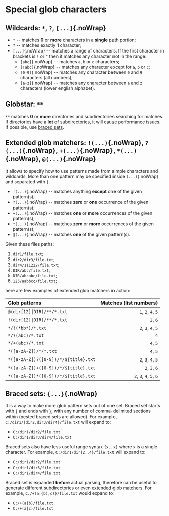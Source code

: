 # Special glob characters

## Wildcards: `*`, `?`, `[...]`{.noWrap}

- `*` -- matches **0** or **more** characters in a **single** path portion;
- `?` -- matches exactly **1** character;
- `[...]`{.noWrap} -- matches a range of characters. If the first character in brackets is `!` or `^` then it matches any character not in the range:
  - `[abc]`{.noWrap} -- matches `a`, `b` or `c` characters;
  - `[!abc]`{.noWrap} -- matches any character except for `a`, `b` or `c`;
  - `[0-9]`{.noWrap} -- matches any character between `0` and `9` characters (all numbers);
  - `[a-z]`{.noWrap} -- matches any character between `a` and `z` characters (lower english alphabet).

## Globstar: `**`

`**` matches **0** or **more** directories and subdirectories searching for matches. If directories have a **lot** of subdirectories, it will cause performance issues. If possible, use [braced sets](#braced-sets).

## Extended glob matchers: `!(...)`{.noWrap}, `?(...)`{.noWrap}, `+(...)`{.noWrap}, `*(...)`{.noWrap}, `@(...)`{.noWrap}

It allows to specify how to use patterns made from simple characters and wildcards. More than one pattern may be specified inside `(...)`{.noWrap} and separated with `|`.

- `!(...)`{.noWrap} -- matches anything **except** one of the given pattern(s);
- `?(...)`{.noWrap} -- matches **zero** or **one** occurrence of the given pattern(s);
- `+(...)`{.noWrap} -- matches **one** or **more** occurrences of the given pattern(s);
- `*(...)`{.noWrap} -- matches **zero** or **more** occurrences of the given pattern(s);
- `@(...)`{.noWrap} -- matches **one** of the given pattern(s).

Given these files paths:

1. `dir1/file.txt`;
1. `dir2/dir3/file.txt`;
1. `dir4/111222/file.txt`;
1. `DIR/abc/file.txt`;
1. `DIR/abcabc/file.txt`;
1. `123/aabbcc/file.txt`;

here are few examples of extended glob matchers in action:

| Glob patterns                        |  Matches (list numbers) |
| :----------------------------------- | ----------------------: |
| `@(dir[12]\|DIR)/**/*.txt`           |      `1`, `2`, `4`, `5` |
| `!(dir[12]\|DIR)/**/*.txt`           |                `3`, `6` |
| `*/!(*bb*)/*.txt`                    |      `2`, `3`, `4`, `5` |
| `*/?(abc)/*.txt`                     |                     `4` |
| `*/+(abc)/*.txt`                     |                `4`, `5` |
| `*([a-zA-Z])/*/*.txt`                |                `4`, `5` |
| `*([a-zA-Z])?([0-9])/*/${title}.txt` |      `2`, `3`, `4`, `5` |
| `*([a-zA-Z])+([0-9])/*/${title}.txt` |           `2`, `3`, `6` |
| `*([a-zA-Z])*([0-9])/*/${title}.txt` | `2`, `3`, `4`, `5`, `6` |

## Braced sets: `{...}`{.noWrap}

It is a way to make more glob pattern sets out of one set. Braced set starts with `{` and ends with `}`, with any number of comma-delimited sections within (nested braced sets are allowed). For example, `C:/dir1/{dir2,dir3/dir4}/file.txt` will expand to:

- `C:/dir1/dir2/file.txt`
- `C:/dir1/dir3/dir4/file.txt`

Braced sets also have less useful range syntax `{x..x}` where `x` is a single character. For example, `C:/dir1/dir{2..4}/file.txt` will expand to:

- `C:/dir1/dir2/file.txt`
- `C:/dir1/dir3/file.txt`
- `C:/dir1/dir4/file.txt`

Braced set is expanded **before** actual parsing, therefore can be useful to generate different subdirectories or even [extended glob matchers](#extended-glob-matchers). For example, `C:/+(a|{b),c)}/file.txt` would expand to:

- `C:/+(a|b)/file.txt`
- `C:/+(a|c)/file.txt`
